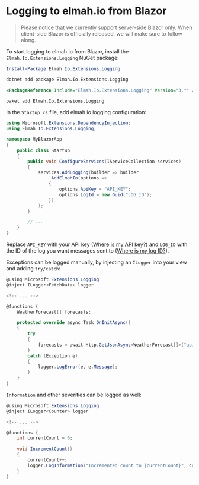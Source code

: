 # Logging to elmah.io from Blazor

> Please notice that we currently support server-side Blazor only. When client-side Blazor is officially released, we will make sure to follow along.

To start logging to elmah.io from Blazor, install the `Elmah.Io.Extensions.Logging` NuGet package:

```powershell fct_label="Package Manager"
Install-Package Elmah.Io.Extensions.Logging
```
```cmd fct_label=".NET CLI"
dotnet add package Elmah.Io.Extensions.Logging
```
```xml fct_label="PackageReference"
<PackageReference Include="Elmah.Io.Extensions.Logging" Version="3.*" />
```
```xml fct_label="Paket CLI"
paket add Elmah.Io.Extensions.Logging
```

In the `Startup.cs` file, add elmah.io logging configuration:

```csharp
using Microsoft.Extensions.DependencyInjection;
using Elmah.Io.Extensions.Logging;

namespace MyBlazorApp
{
    public class Startup
    {
        public void ConfigureServices(IServiceCollection services)
        {
            services.AddLogging(builder => builder
                .AddElmahIo(options =>
                {
                    options.ApiKey = "API_KEY";
                    options.LogId = new Guid("LOG_ID");
                })
            );
        }

        // ...
    }
}
```

Replace `API_KEY` with your API key ([Where is my API key?](https://docs.elmah.io/where-is-my-api-key/)) and `LOG_ID` with the ID of the log you want messages sent to ([Where is my log ID?](https://docs.elmah.io/where-is-my-log-id/)).

Exceptions can be logged manually, by injecting an `ILogger` into your view and adding `try/catch`:

```csharp
@using Microsoft.Extensions.Logging
@inject ILogger<FetchData> logger

<!-- ... -->

@functions {
    WeatherForecast[] forecasts;

    protected override async Task OnInitAsync()
    {
        try
        {
            forecasts = await Http.GetJsonAsync<WeatherForecast[]>("api/SampleData/WeatherForecasts-nonexisting");
        }
        catch (Exception e)
        {
            logger.LogError(e, e.Message);
        }
    }
}
```

`Information` and other severities can be logged as well:

```csharp
@using Microsoft.Extensions.Logging
@inject ILogger<Counter> logger

<!-- ... -->

@functions {
    int currentCount = 0;

    void IncrementCount()
    {
        currentCount++;
        logger.LogInformation("Incremented count to {currentCount}", currentCount);
    }
}
```